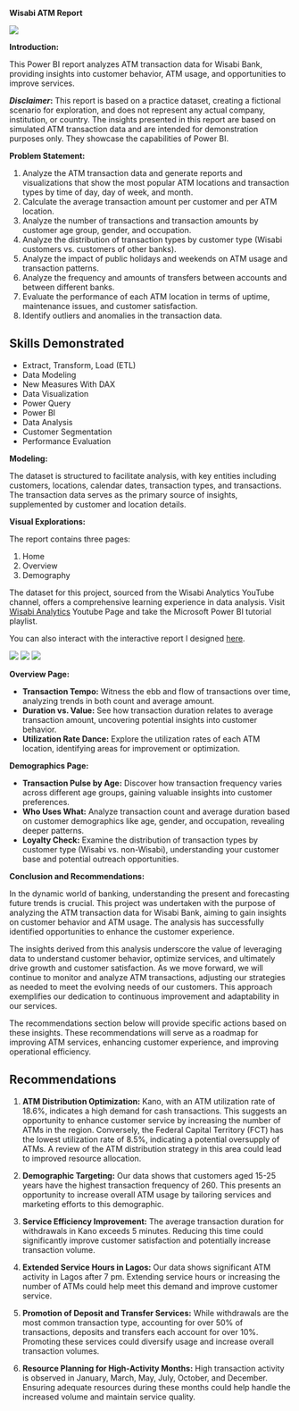**Wisabi ATM Report**

![](ATM-Machine.jpg)

**Introduction:**

This Power BI report analyzes ATM transaction data for Wisabi Bank, providing insights into customer behavior, ATM usage, and opportunities to improve services.

**_Disclaimer_:** This report is based on a practice dataset, creating a fictional scenario for exploration, and does not represent any actual company, institution, or country. The insights presented in this report are based on simulated ATM transaction data and are intended for demonstration purposes only. They showcase the capabilities of Power BI.


**Problem Statement:**

1. Analyze the ATM transaction data and generate reports and visualizations that show the most popular ATM locations and transaction types by time of day, day of week, and month.
2. Calculate the average transaction amount per customer and per ATM location.
3. Analyze the number of transactions and transaction amounts by customer age group, gender, and occupation.
4. Analyze the distribution of transaction types by customer type (Wisabi customers vs. customers of other banks).
5. Analyze the impact of public holidays and weekends on ATM usage and transaction patterns.
6. Analyze the frequency and amounts of transfers between accounts and between different banks.
7. Evaluate the performance of each ATM location in terms of uptime, maintenance issues, and customer satisfaction.
8. Identify outliers and anomalies in the transaction data.

## Skills Demonstrated
- Extract, Transform, Load (ETL)
- Data Modeling
- New Measures With DAX
- Data Visualization
- Power Query
- Power BI
- Data Analysis
- Customer Segmentation
- Performance Evaluation

**Modeling:**

The dataset is structured to facilitate analysis, with key entities including customers, locations, calendar dates, transaction types, and transactions. The transaction data serves as the primary source of insights, supplemented by customer and location details.

**Visual Explorations:**

The report contains three pages:

1. Home
2. Overview
3. Demography

The dataset for this project, sourced from the Wisabi Analytics YouTube channel, offers a comprehensive learning experience in data analysis. Visit [Wisabi Analytics](https://www.youtube.com/@wisabianalytics/featured) Youtube Page and take the Microsoft Power BI tutorial playlist.

You can also interact with the interactive report I designed [here](https://app.powerbi.com/view?r=eyJrIjoiMTExNDgxMGEtNjA0YS00YmE1LWIxOWQtM2I5YTY3Y2QyY2MxIiwidCI6IjUxN2QzNTAyLTI5MDEtNGRlMi1hODdiLTk1YzUwN2E5YTA4OCJ9).

![](Home.png)
![](Overview.jpg)
![](Demography.jpg)


**Overview Page:**

- **Transaction Tempo:** Witness the ebb and flow of transactions over time, analyzing trends in both count and average amount.
- **Duration vs. Value:** See how transaction duration relates to average transaction amount, uncovering potential insights into customer behavior.
- **Utilization Rate Dance:** Explore the utilization rates of each ATM location, identifying areas for improvement or optimization.

**Demographics Page:**

- **Transaction Pulse by Age:** Discover how transaction frequency varies across different age groups, gaining valuable insights into customer preferences.
- **Who Uses What:** Analyze transaction count and average duration based on customer demographics like age, gender, and occupation, revealing deeper patterns.
- **Loyalty Check:** Examine the distribution of transaction types by customer type (Wisabi vs. non-Wisabi), understanding your customer base and potential outreach opportunities.

**Conclusion and Recommendations:**

In the dynamic world of banking, understanding the present and forecasting future trends is crucial. This project was undertaken with the purpose of analyzing the ATM transaction data for Wisabi Bank, aiming to gain insights on customer behavior and ATM usage. The analysis has successfully identified opportunities to enhance the customer experience.

The insights derived from this analysis underscore the value of leveraging data to understand customer behavior, optimize services, and ultimately drive growth and customer satisfaction. As we move forward, we will continue to monitor and analyze ATM transactions, adjusting our strategies as needed to meet the evolving needs of our customers. This approach exemplifies our dedication to continuous improvement and adaptability in our services.

The recommendations section below will provide specific actions based on these insights. These recommendations will serve as a roadmap for improving ATM services, enhancing customer experience, and improving operational efficiency.

## Recommendations

1. **ATM Distribution Optimization:** Kano, with an ATM utilization rate of 18.6%, indicates a high demand for cash transactions. This suggests an opportunity to enhance customer service by increasing the number of ATMs in the region. Conversely, the Federal Capital Territory (FCT) has the lowest utilization rate of 8.5%, indicating a potential oversupply of ATMs. A review of the ATM distribution strategy in this area could lead to improved resource allocation.

2. **Demographic Targeting:** Our data shows that customers aged 15-25 years have the highest transaction frequency of 260. This presents an opportunity to increase overall ATM usage by tailoring services and marketing efforts to this demographic.

3. **Service Efficiency Improvement:** The average transaction duration for withdrawals in Kano exceeds 5 minutes. Reducing this time could significantly improve customer satisfaction and potentially increase transaction volume.

4. **Extended Service Hours in Lagos:** Our data shows significant ATM activity in Lagos after 7 pm. Extending service hours or increasing the number of ATMs could help meet this demand and improve customer service.

5. **Promotion of Deposit and Transfer Services:** While withdrawals are the most common transaction type, accounting for over 50% of transactions, deposits and transfers each account for over 10%. Promoting these services could diversify usage and increase overall transaction volumes.

6. **Resource Planning for High-Activity Months:** High transaction activity is observed in January, March, May, July, October, and December. Ensuring adequate resources during these months could help handle the increased volume and maintain service quality.
